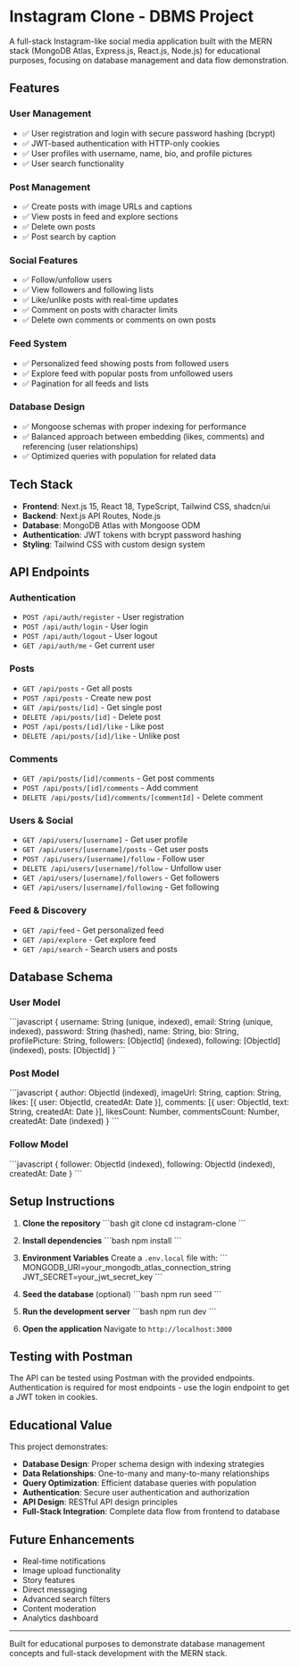 # Instagram Clone - DBMS Project

A full-stack Instagram-like social media application built with the MERN stack (MongoDB Atlas, Express.js, React.js, Node.js) for educational purposes, focusing on database management and data flow demonstration.

## Features

### User Management
- ✅ User registration and login with secure password hashing (bcrypt)
- ✅ JWT-based authentication with HTTP-only cookies
- ✅ User profiles with username, name, bio, and profile pictures
- ✅ User search functionality

### Post Management
- ✅ Create posts with image URLs and captions
- ✅ View posts in feed and explore sections
- ✅ Delete own posts
- ✅ Post search by caption

### Social Features
- ✅ Follow/unfollow users
- ✅ View followers and following lists
- ✅ Like/unlike posts with real-time updates
- ✅ Comment on posts with character limits
- ✅ Delete own comments or comments on own posts

### Feed System
- ✅ Personalized feed showing posts from followed users
- ✅ Explore feed with popular posts from unfollowed users
- ✅ Pagination for all feeds and lists

### Database Design
- ✅ Mongoose schemas with proper indexing for performance
- ✅ Balanced approach between embedding (likes, comments) and referencing (user relationships)
- ✅ Optimized queries with population for related data

## Tech Stack

- **Frontend**: Next.js 15, React 18, TypeScript, Tailwind CSS, shadcn/ui
- **Backend**: Next.js API Routes, Node.js
- **Database**: MongoDB Atlas with Mongoose ODM
- **Authentication**: JWT tokens with bcrypt password hashing
- **Styling**: Tailwind CSS with custom design system

## API Endpoints

### Authentication
- `POST /api/auth/register` - User registration
- `POST /api/auth/login` - User login
- `POST /api/auth/logout` - User logout
- `GET /api/auth/me` - Get current user

### Posts
- `GET /api/posts` - Get all posts
- `POST /api/posts` - Create new post
- `GET /api/posts/[id]` - Get single post
- `DELETE /api/posts/[id]` - Delete post
- `POST /api/posts/[id]/like` - Like post
- `DELETE /api/posts/[id]/like` - Unlike post

### Comments
- `GET /api/posts/[id]/comments` - Get post comments
- `POST /api/posts/[id]/comments` - Add comment
- `DELETE /api/posts/[id]/comments/[commentId]` - Delete comment

### Users & Social
- `GET /api/users/[username]` - Get user profile
- `GET /api/users/[username]/posts` - Get user posts
- `POST /api/users/[username]/follow` - Follow user
- `DELETE /api/users/[username]/follow` - Unfollow user
- `GET /api/users/[username]/followers` - Get followers
- `GET /api/users/[username]/following` - Get following

### Feed & Discovery
- `GET /api/feed` - Get personalized feed
- `GET /api/explore` - Get explore feed
- `GET /api/search` - Search users and posts

## Database Schema

### User Model
\`\`\`javascript
{
  username: String (unique, indexed),
  email: String (unique, indexed),
  password: String (hashed),
  name: String,
  bio: String,
  profilePicture: String,
  followers: [ObjectId] (indexed),
  following: [ObjectId] (indexed),
  posts: [ObjectId]
}
\`\`\`

### Post Model
\`\`\`javascript
{
  author: ObjectId (indexed),
  imageUrl: String,
  caption: String,
  likes: [{
    user: ObjectId,
    createdAt: Date
  }],
  comments: [{
    user: ObjectId,
    text: String,
    createdAt: Date
  }],
  likesCount: Number,
  commentsCount: Number,
  createdAt: Date (indexed)
}
\`\`\`

### Follow Model
\`\`\`javascript
{
  follower: ObjectId (indexed),
  following: ObjectId (indexed),
  createdAt: Date
}
\`\`\`

## Setup Instructions

1. **Clone the repository**
   \`\`\`bash
   git clone <repository-url>
   cd instagram-clone
   \`\`\`

2. **Install dependencies**
   \`\`\`bash
   npm install
   \`\`\`

3. **Environment Variables**
   Create a `.env.local` file with:
   \`\`\`
   MONGODB_URI=your_mongodb_atlas_connection_string
   JWT_SECRET=your_jwt_secret_key
   \`\`\`

4. **Seed the database** (optional)
   \`\`\`bash
   npm run seed
   \`\`\`

5. **Run the development server**
   \`\`\`bash
   npm run dev
   \`\`\`

6. **Open the application**
   Navigate to `http://localhost:3000`

## Testing with Postman

The API can be tested using Postman with the provided endpoints. Authentication is required for most endpoints - use the login endpoint to get a JWT token in cookies.

## Educational Value

This project demonstrates:
- **Database Design**: Proper schema design with indexing strategies
- **Data Relationships**: One-to-many and many-to-many relationships
- **Query Optimization**: Efficient database queries with population
- **Authentication**: Secure user authentication and authorization
- **API Design**: RESTful API design principles
- **Full-Stack Integration**: Complete data flow from frontend to database

## Future Enhancements

- Real-time notifications
- Image upload functionality
- Story features
- Direct messaging
- Advanced search filters
- Content moderation
- Analytics dashboard

---

Built for educational purposes to demonstrate database management concepts and full-stack development with the MERN stack.
